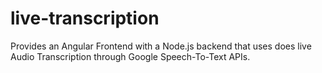 # live-transcription

Provides an Angular Frontend with a Node.js backend that uses does live Audio Transcription through Google Speech-To-Text APIs.
